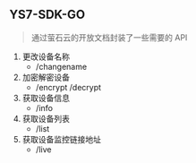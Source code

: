 ## YS7-SDK-GO
> 通过萤石云的开放文档封装了一些需要的 API

1. 更改设备名称
   - /changename
3. 加密解密设备
   - /encrypt /decrypt
5. 获取设备信息
   - /info
7. 获取设备列表
   - /list
9. 获取设备监控链接地址
   - /live
